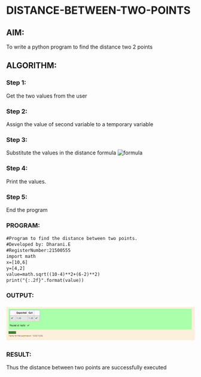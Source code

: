 # DISTANCE-BETWEEN-TWO-POINTS

## AIM:
To write a python program to find the distance two 2 points
## ALGORITHM:
### Step 1: 
Get the two values from the user
### Step 2: 
Assign the value of second variable to a temporary variable
### Step 3: 
Substitute the values in the distance formula  ![formula](/formula.jpg)
### Step 4: 
Print the values.
### Step 5:  
End the program
### PROGRAM:
~~~
#Program to find the distance between two points.
#Developed by: Dharani.E
#RegisterNumber:21500555
import math 
x=[10,6]
y=[4,2]
value=math.sqrt((10-4)**2+(6-2)**2)
print("{:.2f}".format(value))
~~~
  
### OUTPUT:
![output](./ed.png)


### RESULT:
Thus the distance between two points are successfully executed
